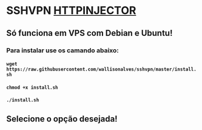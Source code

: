 # SSHVPN [HTTPINJECTOR](https://apps.evozi.com/httpinjector/)
## Só funciona em VPS com Debian e Ubuntu!
### Para instalar use os camando abaixo:
#### `wget https://raw.githubusercontent.com/wallisonalves/sshvpn/master/install.sh`
#### `chmod +x install.sh`
#### `./install.sh`
## Selecione o opção desejada!
